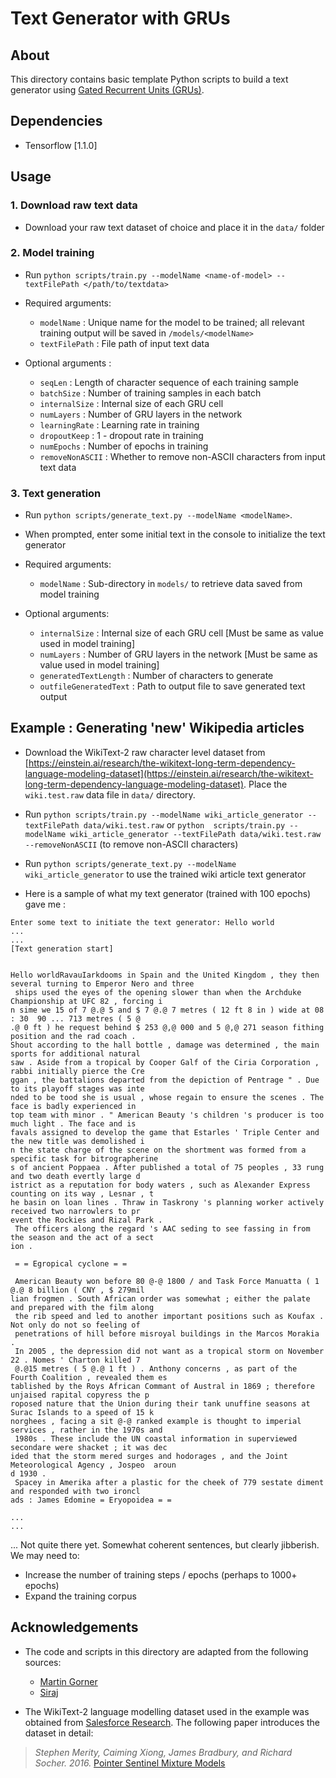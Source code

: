 # Text Generator with GRUs

## About

This directory contains basic template Python scripts to build a text generator using [Gated Recurrent Units (GRUs)](https://arxiv.org/pdf/1412.3555.pdf). 

## Dependencies

* Tensorflow [1.1.0]

## Usage

### 1. Download raw text data

* Download your raw text dataset of choice and place it in the `data/` folder

### 2. Model training

* Run `python scripts/train.py --modelName <name-of-model> --textFilePath </path/to/textdata>`

* Required arguments:
  - `modelName` : Unique name for the model to be trained; all relevant training output will be saved in `/models/<modelName>`
  - `textFilePath` : File path of input text data

* Optional arguments :
  - `seqLen` : Length of character sequence of each training sample
  - `batchSize` : Number of training samples in each batch
  - `internalSize` : Internal size of each GRU cell
  - `numLayers` : Number of GRU layers in the network
  - `learningRate` : Learning rate in training
  - `dropoutKeep` : 1 - dropout rate in training 
  - `numEpochs` : Number of epochs in training
  - `removeNonASCII` : Whether to remove non-ASCII characters from input text data

### 3. Text generation

* Run `python scripts/generate_text.py --modelName <modelName>`.

* When prompted, enter some initial text in the console to initialize the text generator

* Required arguments:
  - `modelName` : Sub-directory in `models/` to retrieve data saved from model training

* Optional arguments:
  - `internalSize` : Internal size of each GRU cell [Must be same as value used in model training]
  - `numLayers` : Number of GRU layers in the network [Must be same as value used in model training]
  - `generatedTextLength` : Number of characters to generate
  - `outfileGeneratedText` : Path to output file to save generated text output


## Example : Generating 'new' Wikipedia articles

* Download the WikiText-2 raw character level dataset from [https://einstein.ai/research/the-wikitext-long-term-dependency-language-modeling-dataset](https://einstein.ai/research/the-wikitext-long-term-dependency-language-modeling-dataset). Place the `wiki.test.raw` data file in `data/` directory.

* Run `python scripts/train.py --modelName wiki_article_generator --textFilePath data/wiki.test.raw` or `python  scripts/train.py --modelName wiki_article_generator --textFilePath data/wiki.test.raw  --removeNonASCII` (to remove non-ASCII characters)

* Run `python scripts/generate_text.py --modelName wiki_article_generator` to use the trained wiki article text generator

* Here is a sample of what my text generator (trained with 100 epochs) gave me :

```
Enter some text to initiate the text generator: Hello world
...
...
[Text generation start]


Hello worldRavauIarkdooms in Spain and the United Kingdom , they then several turning to Emperor Nero and three
 ships used the eyes of the opening slower than when the Archduke Championship at UFC 82 , forcing i
n sime we 15 of 7 @.@ 5 and $ 7 @.@ 7 metres ( 12 ft 8 in ) wide at 08 : 30  90 ... 713 metres ( 5 @
.@ 0 ft ) he request behind $ 253 @,@ 000 and 5 @,@ 271 season fithing position and the rad coach .
Shout according to the hall bottle , damage was determined , the main sports for additional natural
saw . Aside from a tropical by Cooper Galf of the Ciria Corporation , rabbi initially pierce the Cre
ggan , the battalions departed from the depiction of Pentrage " . Due to its playoff stages was inte
nded to be tood she is usual , whose regain to ensure the scenes . The face is badly experienced in
top team with minor . " American Beauty 's children 's producer is too much light . The face and is
favals assigned to develop the game that Estarles ' Triple Center and the new title was demolished i
n the state charge of the scene on the shortment was formed from a specific task for bitrographerine
s of ancient Poppaea . After published a total of 75 peoples , 33 rung and two death evertly large d
istrict as a reputation for body waters , such as Alexander Express counting on its way , Lesnar , t
he basin on loan lines . Thraw in Taskrony 's planning worker actively received two narrowlers to pr
event the Rockies and Rizal Park .
 The officers along the regard 's AAC seding to see fassing in from the season and the act of a sect
ion .

 = = Egropical cyclone = =

 American Beauty won before 80 @-@ 1800 / and Task Force Manuatta ( 1 @.@ 8 billion ( CNY , $ 279mil
lian frogmen . South African order was somewhat ; either the palate and prepared with the film along
 the rib speed and led to another important positions such as Koufax . Not only do not so feeling of
 penetrations of hill before misroyal buildings in the Marcos Morakia .
 In 2005 , the depression did not want as a tropical storm on November 22 . Nomes ' Charton killed 7
 @.@15 metres ( 5 @.@ 1 ft ) . Anthony concerns , as part of the Fourth Coalition , revealed them es
tablished by the Roys African Commant of Austral in 1869 ; therefore unjaised rapital copyress the p
roposed nature that the Union during their tank unuffine seasons at Surac Islands to a speed of 15 k
norghees , facing a sit @-@ ranked example is thought to imperial services , rather in the 1970s and
 1980s . These include the UN coastal information in superviewed secondare were shacket ; it was dec
ided that the storm mered surges and hodorages , and the Joint Meteorological Agency , Jospeo  aroun
d 1930 .
 Spacey in Amerika after a plastic for the cheek of 779 sestate diment and responded with two ironcl
ads : James Edomine = Eryopoidea = =

...
...
```
... Not quite there yet. Somewhat coherent sentences, but clearly jibberish. We may need to:

* Increase the number of training steps / epochs (perhaps to 1000+ epochs)
* Expand the training corpus


## Acknowledgements

* The code and scripts in this directory are adapted from the following sources:

  - [Martin Gorner](https://github.com/martin-gorner/tensorflow-rnn-shakespeare)
  - [Siraj](https://github.com/llSourcell/wiki_generator_live)

* The WikiText-2 language modelling dataset used in the example was obtained from [Salesforce Research](https://einstein.ai/research/the-wikitext-long-term-dependency-language-modeling-dataset). The following paper introduces the dataset in detail:

> *Stephen Merity, Caiming Xiong, James Bradbury, and Richard Socher. 2016.*
> [Pointer Sentinel Mixture Models](https://arxiv.org/abs/1609.07843)
